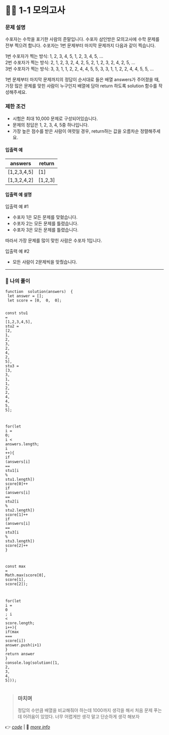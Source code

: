 <h1 id="👩‍💻-1-1-모의고사">👩‍💻 1-1 모의고사</h1>
<h3 id="문제-설명">문제 설명</h3>
<p>수포자는 수학을 포기한 사람의 준말입니다. 수포자 삼인방은 모의고사에 수학 문제를 전부 찍으려 합니다. 수포자는 1번 문제부터 마지막 문제까지 다음과 같이 찍습니다.</p>
<p>1번 수포자가 찍는 방식: 1, 2, 3, 4, 5, 1, 2, 3, 4, 5, …<br>
2번 수포자가 찍는 방식: 2, 1, 2, 3, 2, 4, 2, 5, 2, 1, 2, 3, 2, 4, 2, 5, …<br>
3번 수포자가 찍는 방식: 3, 3, 1, 1, 2, 2, 4, 4, 5, 5, 3, 3, 1, 1, 2, 2, 4, 4, 5, 5, …</p>
<p>1번 문제부터 마지막 문제까지의 정답이 순서대로 들은 배열 answers가 주어졌을 때, 가장 많은 문제를 맞힌 사람이 누구인지 배열에 담아 return 하도록 solution 함수를 작성해주세요.</p>
<h3 id="제한-조건">제한 조건</h3>
<ul>
<li>시험은 최대 10,000 문제로 구성되어있습니다.</li>
<li>문제의 정답은 1, 2, 3, 4, 5중 하나입니다.</li>
<li>가장 높은 점수를 받은 사람이 여럿일 경우, return하는 값을 오름차순 정렬해주세요.</li>
</ul>
<h4 id="입출력-예">입출력 예</h4>

<table>
<thead>
<tr>
<th>answers</th>
<th>return</th>
</tr>
</thead>
<tbody>
<tr>
<td>[1,2,3,4,5]</td>
<td>[1]</td>
</tr>
<tr>
<td>[1,3,2,4,2]</td>
<td>[1,2,3]</td>
</tr>
</tbody>
</table><h4 id="입출력-예-설명">입출력 예 설명</h4>
<p>입출력 예 #1</p>
<ul>
<li>수포자 1은 모든 문제를 맞혔습니다.</li>
<li>수포자 2는 모든 문제를 틀렸습니다.</li>
<li>수포자 3은 모든 문제를 틀렸습니다.</li>
</ul>
<p>따라서 가장 문제를 많이 맞힌 사람은 수포자 1입니다.</p>
<p>입출력 예 #2</p>
<ul>
<li>모든 사람이 2문제씩을 맞췄습니다.</li>
</ul>
<hr>
<h3 id="👤-나의-풀이">👤 나의 풀이</h3>
<pre class=" language-javascript"><code class="prism  language-javascript"><span class="token keyword">function</span>  <span class="token function">solution</span><span class="token punctuation">(</span>answers<span class="token punctuation">)</span>  <span class="token punctuation">{</span>
 <span class="token keyword">let</span> answer <span class="token operator">=</span> <span class="token punctuation">[</span><span class="token punctuation">]</span><span class="token punctuation">;</span>
 <span class="token keyword">let</span> score <span class="token operator">=</span> <span class="token punctuation">[</span><span class="token number">0</span><span class="token punctuation">,</span>  <span class="token number">0</span><span class="token punctuation">,</span>  <span class="token number">0</span><span class="token punctuation">]</span><span class="token punctuation">;</span>

 <span class="token keyword">const</span> stu1 <span class="token operator">=</span> <span class="token punctuation">[</span><span class="token number">1</span><span class="token punctuation">,</span><span class="token number">2</span><span class="token punctuation">,</span><span class="token number">3</span><span class="token punctuation">,</span><span class="token number">4</span><span class="token punctuation">,</span><span class="token number">5</span><span class="token punctuation">]</span><span class="token punctuation">,</span>
	 stu2 <span class="token operator">=</span> <span class="token punctuation">[</span><span class="token number">2</span><span class="token punctuation">,</span>  <span class="token number">1</span><span class="token punctuation">,</span>  <span class="token number">2</span><span class="token punctuation">,</span>  <span class="token number">3</span><span class="token punctuation">,</span>  <span class="token number">2</span><span class="token punctuation">,</span>  <span class="token number">4</span><span class="token punctuation">,</span>  <span class="token number">2</span><span class="token punctuation">,</span>  <span class="token number">5</span><span class="token punctuation">]</span><span class="token punctuation">,</span>
	 stu3 <span class="token operator">=</span> <span class="token punctuation">[</span><span class="token number">3</span><span class="token punctuation">,</span>  <span class="token number">3</span><span class="token punctuation">,</span>  <span class="token number">1</span><span class="token punctuation">,</span>  <span class="token number">1</span><span class="token punctuation">,</span>  <span class="token number">2</span><span class="token punctuation">,</span>  <span class="token number">2</span><span class="token punctuation">,</span>  <span class="token number">4</span><span class="token punctuation">,</span>  <span class="token number">4</span><span class="token punctuation">,</span>  <span class="token number">5</span><span class="token punctuation">,</span>  <span class="token number">5</span><span class="token punctuation">]</span><span class="token punctuation">;</span>

 <span class="token keyword">for</span><span class="token punctuation">(</span><span class="token keyword">let</span> i <span class="token operator">=</span>  <span class="token number">0</span><span class="token punctuation">;</span> i <span class="token operator">&lt;</span> answers<span class="token punctuation">.</span>length<span class="token punctuation">;</span> i <span class="token operator">++</span><span class="token punctuation">)</span><span class="token punctuation">{</span>
		<span class="token keyword">if</span> <span class="token punctuation">(</span>answers<span class="token punctuation">[</span>i<span class="token punctuation">]</span> <span class="token operator">==</span> stu1<span class="token punctuation">[</span>i <span class="token operator">%</span> stu1<span class="token punctuation">.</span>length<span class="token punctuation">]</span><span class="token punctuation">)</span> score<span class="token punctuation">[</span><span class="token number">0</span><span class="token punctuation">]</span><span class="token operator">++</span>
		<span class="token keyword">if</span> <span class="token punctuation">(</span>answers<span class="token punctuation">[</span>i<span class="token punctuation">]</span> <span class="token operator">==</span> stu2<span class="token punctuation">[</span>i <span class="token operator">%</span> stu2<span class="token punctuation">.</span>length<span class="token punctuation">]</span><span class="token punctuation">)</span> score<span class="token punctuation">[</span><span class="token number">1</span><span class="token punctuation">]</span><span class="token operator">++</span>
		<span class="token keyword">if</span> <span class="token punctuation">(</span>answers<span class="token punctuation">[</span>i<span class="token punctuation">]</span> <span class="token operator">==</span> stu3<span class="token punctuation">[</span>i <span class="token operator">%</span> stu3<span class="token punctuation">.</span>length<span class="token punctuation">]</span><span class="token punctuation">)</span> score<span class="token punctuation">[</span><span class="token number">2</span><span class="token punctuation">]</span><span class="token operator">++</span>
 <span class="token punctuation">}</span>

 <span class="token keyword">const</span> max <span class="token operator">=</span>  Math<span class="token punctuation">.</span><span class="token function">max</span><span class="token punctuation">(</span>score<span class="token punctuation">[</span><span class="token number">0</span><span class="token punctuation">]</span><span class="token punctuation">,</span> score<span class="token punctuation">[</span><span class="token number">1</span><span class="token punctuation">]</span><span class="token punctuation">,</span> score<span class="token punctuation">[</span><span class="token number">2</span><span class="token punctuation">]</span><span class="token punctuation">)</span><span class="token punctuation">;</span>
 
 <span class="token keyword">for</span><span class="token punctuation">(</span><span class="token keyword">let</span> i <span class="token operator">=</span>  <span class="token number">0</span>  <span class="token punctuation">;</span> i <span class="token operator">&lt;</span> score<span class="token punctuation">.</span>length<span class="token punctuation">;</span> i<span class="token operator">++</span><span class="token punctuation">)</span><span class="token punctuation">{</span>
	<span class="token keyword">if</span><span class="token punctuation">(</span>max <span class="token operator">===</span> score<span class="token punctuation">[</span>i<span class="token punctuation">]</span><span class="token punctuation">)</span> answer<span class="token punctuation">.</span><span class="token function">push</span><span class="token punctuation">(</span>i<span class="token operator">+</span><span class="token number">1</span><span class="token punctuation">)</span>
 <span class="token punctuation">}</span>
 <span class="token keyword">return</span> answer
<span class="token punctuation">}</span>
console<span class="token punctuation">.</span><span class="token function">log</span><span class="token punctuation">(</span><span class="token function">solution</span><span class="token punctuation">(</span><span class="token punctuation">[</span><span class="token number">1</span><span class="token punctuation">,</span>  <span class="token number">2</span><span class="token punctuation">,</span>  <span class="token number">3</span><span class="token punctuation">,</span>  <span class="token number">4</span><span class="token punctuation">,</span>  <span class="token number">5</span><span class="token punctuation">]</span><span class="token punctuation">)</span><span class="token punctuation">)</span><span class="token punctuation">;</span>
</code></pre>
<blockquote>
<h3 id="마치며">마치며</h3>
<p>정답의 수만큼 배열을 비교해줘야 하는데 1000까지 생각을 해서 처음 문제 푸는데 어려움이 있었다. 너무 어렵게만 생각 말고 단순하게 생각 해보자</p>
</blockquote>
<p>👉 <a href="https://github.com/gay0ung/Algorithm/blob/master/PROGRAMMERS/LEVEL_01/%E2%9C%A8%20code-re/01_%EB%AA%A8%EC%9D%98%EA%B3%A0%EC%82%AC.html"><em>code</em></a> | 📝 <a href="https://github.com/gay0ung/TIL/blob/master/2020/07_JULY/0719.md"><em>more info</em></a></p>

